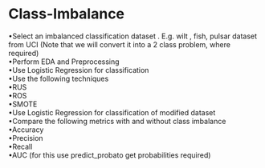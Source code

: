 # Class-Imbalance
•Select an imbalanced classification dataset . E.g. wilt , fish, pulsar dataset from UCI (Note that we will convert it into a 2 class problem, where required)<br>
•Perform EDA and Preprocessing<br>
•Use Logistic Regression for classification<br>
•Use the following techniques <br>
•RUS<br>
•ROS<br>
•SMOTE<br>
•Use Logistic Regression for classification of modified dataset<br>
•Compare the following metrics with and without class imbalance<br>
•Accuracy<br>
•Precision<br>
•Recall<br>
•AUC (for this use predict_probato get probabilities required)
